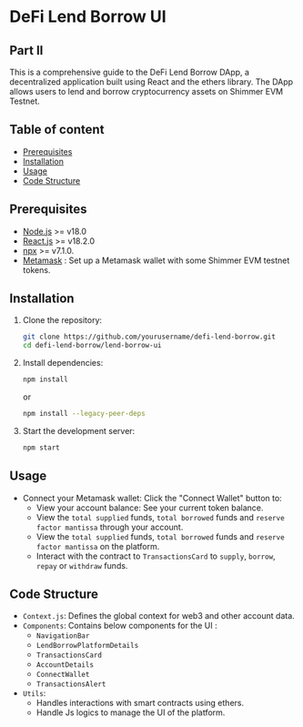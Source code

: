 # DeFi Lend Borrow UI

## Part II 

This is a comprehensive guide to the DeFi Lend Borrow DApp, a decentralized application built using React and the ethers library. The DApp allows users to lend and borrow cryptocurrency assets on Shimmer EVM Testnet.

## Table of content

- [Prerequisites](#prerequisites)
- [Installation](#installation)
- [Usage](#usage)
- [Code Structure](#code-structure)


## Prerequisites

- [Node.js](https://nodejs.org) >=  v18.0
- [React.js](https://react.dev/) >= v18.2.0
- [npx](https://www.npmjs.com/package/npx)  >= v7.1.0.
- [Metamask](https://metamask.io/) : Set up a Metamask wallet with some Shimmer EVM testnet tokens.

## Installation

1. Clone the repository:
    ```bash
    git clone https://github.com/yourusername/defi-lend-borrow.git
    cd defi-lend-borrow/lend-borrow-ui
    ```
2. Install dependencies:
    ```bash
    npm install
    ```
    or
    ```bash
    npm install --legacy-peer-deps
    ```
3. Start the development server:
    ```bash
    npm start
    ```


## Usage

- Connect your Metamask wallet: Click the "Connect Wallet" button to:
    - View your account balance: See your current token balance.
    - View the `total supplied` funds, `total borrowed` funds and `reserve factor mantissa` through your account.
    - View the `total supplied` funds, `total borrowed` funds and `reserve factor mantissa` on the platform.
    - Interact with the contract to `TransactionsCard` to `supply`, `borrow`, `repay` or `withdraw` funds.


## Code Structure

- `Context.js`: Defines the global context for web3 and other account data.
- `Components`: Contains below components for the UI :
    - `NavigationBar`
    - `LendBorrowPlatformDetails`
    - `TransactionsCard`
    - `AccountDetails`
    - `ConnectWallet`
    - `TransactionsAlert`
- `Utils`: 
    - Handles interactions with smart contracts using ethers.
    - Handle Js logics to manage the UI of the platform.

